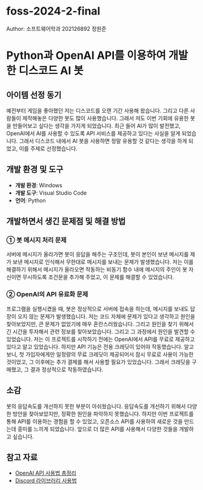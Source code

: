 # foss-2024-2-final
Author: 소프트웨어학과 202126892 정원준


# Python과 OpenAI API를 이용하여 개발한 디스코드 AI 봇

## 아이템 선정 동기
예전부터 게임을 좋아했던 저는 디스코드를 오랜 기간 사용해 왔습니다. 그리고 다른 사람들이 제작해놓은 다양한 봇도 많이 사용했습니다. 그래서 저도 이번 기회에 유용한 봇을 만들어보고 싶다는 생각을 가지게 되었습니다. 최근 들어 AI가 많이 발전했고, OpenAI에서 AI를 사용할 수 있도록 API 서비스를 제공하고 있다는 사실을 알게 되었습니다. 그래서 디스코드 내에서 AI 봇을 사용하면 정말 유용할 것 같다는 생각을 하게 되었고, 이를 주제로 선정했습니다.

## 개발 환경 및 도구
- **개발 환경**: Windows
- **개발 도구**: Visual Studio Code
- **언어**: Python

## 개발하면서 생긴 문제점 및 해결 방법

### ① 봇 메시지 처리 문제
서버에 메시지가 올라가면 봇이 응답을 해주는 구조인데, 봇이 본인이 보낸 메시지를 제가 보낸 메시지로 인식해서 무한대로 메시지를 보내는 문제가 발생했습니다. 저는 이를 해결하기 위해서 메시지가 올라오면 작동하는 비동기 함수 내에 메시지의 주인이 봇 자신이면 무시하도록 조건문을 추가해 주었고, 이 문제를 해결할 수 있었습니다.

### ② OpenAI의 API 유료화 문제
프로그램을 실행시켰을 때, 봇은 정상적으로 서버에 접속을 하는데, 메시지를 보내도 답장이 오지 않는 문제가 발생했습니다. 저는 코드 자체에 문제가 있다고 생각하고 원인을 찾아보았지만, 큰 문제가 없었기에 매우 혼란스러웠습니다. 그리고 원인을 찾기 위해서 긴 시간을 투자해서 관련 정보를 찾아보았습니다. 그리고 그 과정에서 원인을 발견할 수 있었습니다. 저는 이 프로젝트를 시작하기 전에는 OpenAI에서 API를 무료로 제공하고 있다고 알고 있었습니다. 하지만 API 기능은 전용 크레딧이 있어야 작동했습니다. 알고 보니, 첫 가입자에게만 일정량의 무료 크레딧이 제공되어서 잠시 무료로 사용이 가능한 것이었고, 그 이후에는 추가 결제를 해서 사용할 필요가 있었습니다. 그래서 크레딧을 구매했고, 그 결과 정상적으로 작동하였습니다.

## 소감
봇의 응답속도를 개선하지 못한 부분이 아쉬웠습니다. 응답속도를 개선하기 위해서 다양한 방안을 찾아보았지만, 정확한 원인을 파악하지 못했습니다.
하지만 이번 프로젝트를 통해 API를 이용하는 경험을 할 수 있었고, 오픈소스 API를 사용하여 새로운 것을 만드는데 흥미를 느끼게 되었습니다. 앞으로 더 많은 API를 사용해서 다양한 것들을 개발하고 싶습니다.

## 참고 자료
- [OpenAI API 사용법 총정리](https://www.magicaiprompts.com/docs/gpt-chatbot/openai-api-usage-guide/)
- [Discord 라이브러리 사용법](https://kante-kante.tistory.com/34)

